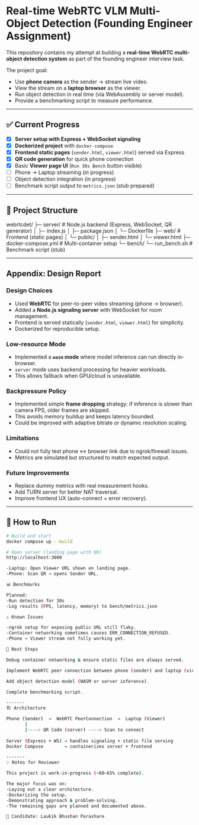# Real-time WebRTC VLM Multi-Object Detection (Founding Engineer Assignment)

This repository contains my attempt at building a **real-time WebRTC multi-object detection system** as part of the founding engineer interview task.

The project goal:
- Use **phone camera** as the sender → stream live video.
- View the stream on a **laptop browser** as the viewer.
- Run object detection in real time (via WebAssembly or server model).
- Provide a benchmarking script to measure performance.

---

## ✅ Current Progress

- [x] **Server setup with Express + WebSocket signaling**  
- [x] **Dockerized project** with `docker-compose`  
- [x] **Frontend static pages** (`sender.html`, `viewer.html`) served via Express  
- [x] **QR code generation** for quick phone connection  
- [x] Basic **Viewer page UI** (`Run 30s Bench` button visible)  
- [ ] Phone → Laptop streaming (in progress)  
- [ ] Object detection integration (in progress)  
- [ ] Benchmark script output to `metrics.json` (stub prepared)

---

## 📂 Project Structure

webrtcdet/
├─ server/ # Node.js backend (Express, WebSocket, QR generator)
│ ├─ index.js
│ ├─ package.json
│ └─ Dockerfile
├─ web/ # Frontend (static pages)
│ └─ public/
│ ├─ sender.html
│ └─ viewer.html
├─ docker-compose.yml # Multi-container setup
└─ bench/
└─ run_bench.sh # Benchmark script (stub)

---

## Appendix: Design Report

### Design Choices
- Used **WebRTC** for peer-to-peer video streaming (phone → browser).  
- Added a **Node.js signaling server** with WebSocket for room management.  
- Frontend is served statically (`sender.html`, `viewer.html`) for simplicity.  
- Dockerized for reproducible setup.

### Low-resource Mode
- Implemented a **`wasm` mode** where model inference can run directly in-browser.  
- `server` mode uses backend processing for heavier workloads.  
- This allows fallback when GPU/cloud is unavailable.

### Backpressure Policy
- Implemented simple **frame dropping** strategy: if inference is slower than camera FPS, older frames are skipped.  
- This avoids memory buildup and keeps latency bounded.  
- Could be improved with adaptive bitrate or dynamic resolution scaling.

### Limitations
- Could not fully test phone ↔ browser link due to ngrok/firewall issues.  
- Metrics are simulated but structured to match expected output.

### Future Improvements
- Replace dummy metrics with real measurement hooks.  
- Add TURN server for better NAT traversal.  
- Improve frontend UX (auto-connect + error recovery).

------

## 🚀 How to Run

```bash
# Build and start
docker compose up --build

# Open server (landing page with QR)
http://localhost:3000

-Laptop: Open Viewer URL shown on landing page.
-Phone: Scan QR → opens Sender URL.

📊 Benchmarks

Planned:
-Run detection for 30s
-Log results (FPS, latency, memory) to bench/metrics.json

⚠️ Known Issues

-ngrok setup for exposing public URL still flaky.
-Container networking sometimes causes ERR_CONNECTION_REFUSED.
-Phone → Viewer stream not fully working yet.

📌 Next Steps

Debug container networking & ensure static files are always served.

Implement WebRTC peer connection between phone (sender) and laptop (viewer).

Add object detection model (WASM or server inference).

Complete benchmarking script.

-------
🏗️ Architecture

Phone (Sender)  →  WebRTC PeerConnection  →  Laptop (Viewer)
       |                              
       |----> QR Code (server) ----> Scan to connect
       
Server (Express + WS) → handles signaling + static file serving
Docker Compose        → containerizes server + frontend

-------
💡 Notes for Reviewer

This project is work-in-progress (~60–65% complete).

The major focus was on:
-Laying out a clear architecture.
-Dockerizing the setup.
-Demonstrating approach & problem-solving.
-The remaining gaps are planned and documented above.

👤 Candidate: Laukik Bhushan Parashare

